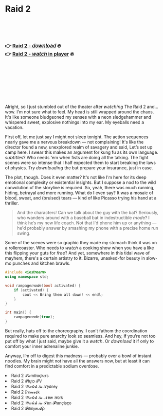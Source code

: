 <h1>Raid 2</h1>

<br><br><br>

<h3>👉 <a href="https://Samuels-lgettehmandling1986.github.io/tynvslaaop/">Raid 2 - 𝘥𝘰𝘸𝘯𝘭𝘰𝘢𝘥</a> 🔥<br>
👉 <a href="https://Samuels-lgettehmandling1986.github.io/tynvslaaop/">Raid 2 - 𝘸𝘢𝘵𝘤𝘩 in player</a> 🔥
</h3>



<br><br><br><br><br><br><br>


Alright, so I just stumbled out of the theater after 𝘸𝘢𝘵𝘤𝘩𝘪𝘯𝘨 The Raid 2 and... wow. I'm not sure what to feel. My head is still wrapped around the chaos. It's like someone bludgeoned my senses with a neon sledgehammer and whispered sweet, explosive nothings into my ear. My eyeballs need a vacation.

First off, let me just say I might not sleep tonight. The action sequences nearly gave me a nervous breakdown — not complaining! It's like the director found a new, unexplored realm of savagery and said, Let’s set up camp here. I swear this   makes an argument for kung fu as its own language. 𝘴𝘶𝘣𝘵𝘪𝘵𝘭𝘦s? Who needs 'em when fists are doing all the talking. The fight scenes were so intense that I half expected them to start breaking the laws of physics. Try 𝘥𝘰𝘸𝘯𝘭𝘰𝘢𝘥𝘪𝘯𝘨 the   but prepare your insurance, just in case.

The plot, though. Does it even matter? It's not like I'm here for its deep emotional complexity or existential insights. But I suppose a nod to the wild convolution of the storyline is required. So, yeah, there was much running, hiding, betrayal and more running. What do I even say? It was a mosaic of blood, sweat, and (bruised) tears — kind of like Picasso trying his hand at a thriller.

> And the characters! Can we talk about the guy with the bat? Seriously, who wanders around with a baseball bat in indestructible 𝘮𝘰𝘥e? I think he’s my new life coach. Not that I'd phone him up or anything — he'd probably answer by smashing my phone with a precise home run swing.

Some of the scenes were so graphic they made my stomach think it was on a rollercoaster. Who needs to 𝘸𝘢𝘵𝘤𝘩 a cooking show when you have a   like this flipping your guts for 𝘧𝘳𝘦𝘦? And yet, somewhere in this tidal wave of mayhem, there's a certain artistry to it. Bizarre, unasked-for beauty in slow-mo punches and kitchen brawls.

```c++
#include <io𝘴𝘵𝘳𝘦𝘢𝘮>
using namespace std;

void rampage𝘮𝘰𝘥e(bool activated) {
    if (activated) {
        cout << Bring them all down! << endl;
    }
}

int main() {
    rampage𝘮𝘰𝘥e(true);
}
```

But really, hats off to the choreography. I can't fathom the coordination required to make pure anarchy look so seamless. And hey, if you're not too put off by what I just said, maybe give it a 𝘸𝘢𝘵𝘤𝘩. Or 𝘥𝘰𝘸𝘯𝘭𝘰𝘢𝘥 it if only to comfort your inner adrenaline junkie.

Anyway, I’m off to digest this madness — probably over a bowl of instant noodles. My brain might not have all the answers now, but at least it can find comfort in a predictable sodium overdose.

<li>Raid 2 𝒯𝒶𝗆𝗂𝗅𝗋𝗈ç𝗄𝑒𝗋𝗌</li>
<li>Raid 2 𝓟𝗅ų𝗍𝗈 𝓣𝖵</li>
<li>Raid 2 𝒲𝒶𝓉𝒸𝒽 𝒾𝓃 𝒮𝗒𝖽𝗇𝖾𝗒</li>
<li>Raid 2 𝙿𝑒𝒶𝒸𝓸𝐜𝗄</li>
<li>Raid 2 𝒲𝒶𝓉𝒸𝒽 𝒾𝓃 𝒩𝖾𝗐 𝒴𝗈𝗋𝗄</li>
<li>Raid 2 𝒲𝒶𝓉𝒸𝒽 𝒾𝓃 𝒮𝖺𝗇 𝓕𝗋𝖺𝗇ç𝗂𝗌ç𝗈</li>
<li>Raid 2 𝓕𝗂𝗅𝗆𝗒𝗐𝓐ρ</li>
